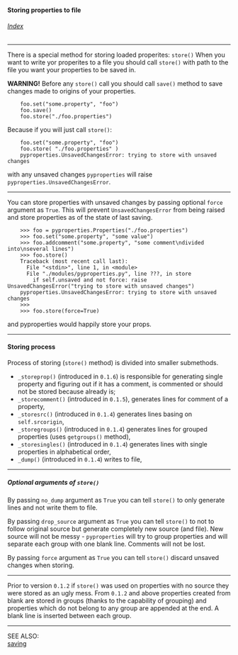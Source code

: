 #### Storing properties to file

###### [Index](index.mdown)
----


There is a special method for storing loaded properites: ```store()``` 
When you want to write yor properites to a file you should call ```store()``` with path to the file you want your properties to be saved in. 

__WARNING!__ Before any ```store()``` call you should call ```save()``` method to save changes made to origins of your properties.

        foo.set("some.property", "foo")
        foo.save()
        foo.store("./foo.properties")

Because if you will just call ```store()```:

        foo.set("some.property", "foo")
        foo.store( "./foo.properties" )
        pyproperties.UnsavedChangesError: trying to store with unsaved changes

with any unsaved changes ```pyproperties``` will raise ```pyproperties.UnsavedChangesError```.


----


You can store properties with unsaved changes by passing optional ```force``` argument as ```True```.
This will prevent ```UnsavedChangesError``` from being raised and store properties as of the state of last saving.

        >>> foo = pyproperties.Properties("./foo.properties")
        >>> foo.set("some.property", "some value")
        >>> foo.addcomment("some.property", "some comment\ndivided into\nseveral lines")
        >>> foo.store()
        Traceback (most recent call last):
          File "<stdin>", line 1, in <module>
          File "./modules/pyproperties.py", line ???, in store
            if self.unsaved and not force: raise UnsavedChangesError("trying to store with unsaved changes")
        pyproperties.UnsavedChangesError: trying to store with unsaved changes
        >>>
        >>> foo.store(force=True)

and pyproperties would happily store your props.

----

#### Storing process

Process of storing (```store()``` method) is divided into smaller submethods.

*   ```_storeprop()``` (introduced in ```0.1.6```) is responsible for generating single property and figuring out if it has a comment, is commented or 
should not be stored because already is;
*   ```_storecomment()``` (introduced in ```0.1.5```), generates lines for comment of a property,
*   ```_storesrc()``` (introduced in ```0.1.4```) generates lines basing on ```self.srcorigin```,
*   ```_storegroups()``` (introduced in ```0.1.4```) generates lines for grouped properties (uses ```getgroups()``` method),
*   ```_storesingles()``` (introduced in ```0.1.4```) generates lines with single properties in alphabetical order,
*   ```_dump()``` (introduced in ```0.1.4```) writes to file,


----


##### Optional arguments of ```store()```

By passing ```no_dump``` argument as ```True``` you can tell ```store()``` to only generate lines and not write them to file.

By passing ```drop_source``` argument as ```True``` you can tell ```store()``` to not to follow original source but generate completely 
new source (and file). New source will not be messy - ```pyproperties``` will try to group properties and will separate each group with one blank line. 
Comments will not be lost.

By passing ```force``` argument as ```True``` you can tell ```store()``` discard unsaved changes when storing.


----


Prior to version ```0.1.2``` if ```store()``` was used on properties with no source they were stored as an ugly mess. 
From ```0.1.2``` and above properties created from blank are stored in groups (thanks to the capability of grouping) and 
properties which do not belong to any group are appended at the end. A blank line is inserted between each group.


----


SEE ALSO:  
[saving](saving.mdown)  
